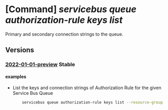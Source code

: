 # [Command] _servicebus queue authorization-rule keys list_

Primary and secondary connection strings to the queue.

## Versions

### [2022-01-01-preview](/Resources/mgmt-plane/L3N1YnNjcmlwdGlvbnMve30vcmVzb3VyY2Vncm91cHMve30vcHJvdmlkZXJzL21pY3Jvc29mdC5zZXJ2aWNlYnVzL25hbWVzcGFjZXMve30vcXVldWVzL3t9L2F1dGhvcml6YXRpb25ydWxlcy97fS9saXN0a2V5cw==/2022-01-01-preview.xml) **Stable**

<!-- mgmt-plane /subscriptions/{}/resourcegroups/{}/providers/microsoft.servicebus/namespaces/{}/queues/{}/authorizationrules/{}/listkeys 2022-01-01-preview -->

#### examples

- List the keys and connection strings of Authorization Rule for the given Service Bus Queue
    ```bash
        servicebus queue authorization-rule keys list --resource-group myresourcegroup --namespace-name mynamespace --queue-name myqueue --name myauthorule
    ```
